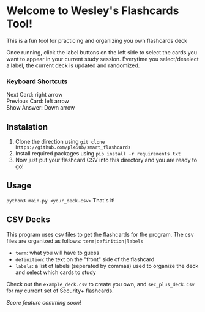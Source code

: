 # Welcome to Wesley's Flashcards Tool!
This is a fun tool for practicing and organizing you own flashcards deck

Once running, click the label buttons on the left side to select the cards you want to appear
in your current study session. Everytime you select/deselect a label, the current deck is updated and
randomized.
### Keyboard Shortcuts
Next Card: right arrow\
Previous Card: left arrow\
Show Answer: Down arrow
## Instalation
1. Clone the direction using ```git clone https://github.com/pl450b/smart_flashcards```
2. Install required packages using ```pip install -r requirements.txt```
3. Now just put your flashcard CSV into this directory and you are ready to go!
## Usage
```python3 main.py <your_deck.csv>```
That's it!
## CSV Decks
This program uses csv files to get the flashcards for the program. The csv files are organized as 
follows:
```term|definition|labels```
- `term`: what you will have to guess
- `definition`: the text on the "front" side of the flashcard
- `labels`: a list of labels (seperated by commas) used to organize the deck and select which cards to study

Check out the `example_deck.csv` to create you own, and `sec_plus_deck.csv` for my current set of Security+ flashcards.
   
*Score feature comming soon!*
